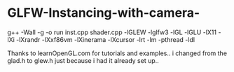 # GLFW-Instancing-with-camera-

g++ -Wall -g -o run inst.cpp shader.cpp -lGLEW -lglfw3 -lGL -lGLU -lX11 -lXi -lXrandr -lXxf86vm -lXinerama -lXcursor -lrt -lm -pthread -ldl

Thanks to learnOpenGL.com for tutorials and examples.. i changed from the glad.h to glew.h just because i had it already set up..
